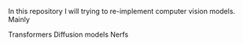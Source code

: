 In this repository I will trying to re-implement computer vision models. Mainly

Transformers
Diffusion models 
Nerfs
